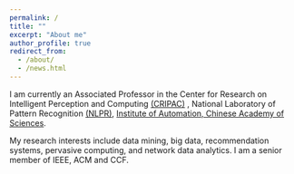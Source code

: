 ```yaml
---
permalink: /
title: ""
excerpt: "About me"
author_profile: true
redirect_from: 
  - /about/
  - /news.html
---
```


I am currently an Associated Professor in the Center for Research on Intelligent Perception and Computing [(CRIPAC)](http://www.cripac.ia.ac.cn/) , National Laboratory of Pattern Recognition [(NLPR)](http://www.nlpr.ia.ac.cn/), [Institute of Automation, Chinese Academy of Sciences](http://www.ia.cas.cn/).

My research interests include data mining, big data, recommendation systems, pervasive computing, and network data analytics. I am a senior member of IEEE, ACM and CCF.


